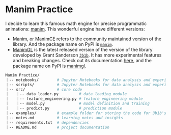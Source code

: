 # Manim Practice

I decide to learn this famous math engine for precise programmatic animations: [manim](https://github.com/3b1b/manim). 
This wonderful engine have different versions:
 * [Manim, or ManimCE](https://www.manim.community) refers to the community maintained version of the library. And the package name on PyPI is [`manim`](https://pypi.org/project/manim/).
 * [ManimGL](https://3b1b.github.io/manim/index.html) is the latest released version of the version of the library developed by Grant Sanderson [`3b1b`](https://www.3blue1brown.com). It has more experimental features and breaking changes. Check out its documentation [here](https://3b1b.github.io/manim/index.html), and the package name on PyPI is [manimgl](https://pypi.org/project/manimgl/).


```bash
Manim Practice/
｜-- notebooks/        # Jupyter Notebooks for data analysis and experiments
｜-- scripts/          # Jupyter Notebooks for data analysis and experiments
｜-- src/              # core code
｜   ｜-- data_loader.py         # data loading module
｜   ｜-- feature_engineering.py # feature engineering module
｜   ｜-- model.py               # model definition and training
｜   ｜-- predict.py             # prediction module
｜-- examples/         # example folder for storing the code for 3b1b's videos
｜-- notes.md          # learning notes and insights
｜-- requirements.txt  # dependencies
｜-- README.md         # project documentation
```